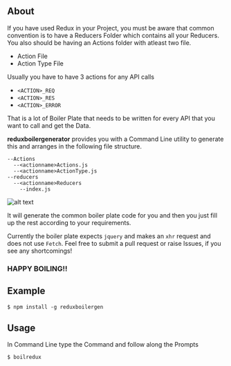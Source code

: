 ## About


If you have used Redux in your Project, you must be aware that common convention is
to have a Reducers Folder which contains all your Reducers.
You also should be having an Actions folder with atleast two file.

* Action File
* Action Type File

Usually you have to have 3 actions for any API calls

* `<ACTION>_REQ`
* `<ACTION>_RES`
* `<ACTION>_ERROR`

That is a lot of Boiler Plate that needs to be written for every API that you want to call
and get the Data.

**reduxboilergenerator** provides you with a Command Line utility to generate this and arranges
in the following file structure.

```
--Actions
  --<actionname>Actions.js
  --<actionname>ActionType.js
--reducers
  --<actionname>Reducers
    --index.js
```

![alt text](https://media.giphy.com/media/8Flt5u1QxYpbFeMSUH/giphy.gif)

It will generate the common boiler plate code for you and then you just fill up the rest according to your 
requirements.

Currently the boiler plate expects `jquery` and makes an `xhr` request and does not use `Fetch`.
Feel free to submit a pull request or raise Issues, if you see any shortcomings!

### HAPPY BOILING!!

## Example

```
$ npm install -g reduxboilergen
```

## Usage

In Command Line type the Command and follow along the Prompts

```
$ boilredux
```
